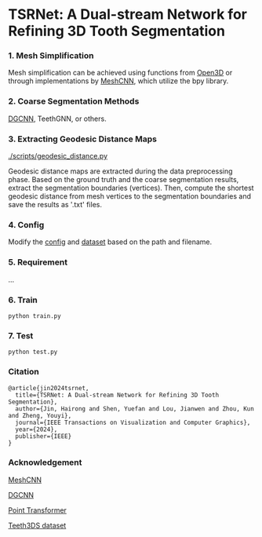 # TSRNet: A Dual-stream Network for Refining 3D Tooth Segmentation

### 1. Mesh Simplification

Mesh simplification can be achieved using functions from [Open3D](https://www.open3d.org/docs/release/tutorial/geometry/mesh.html) or through implementations by [MeshCNN](https://github.com/ranahanocka/MeshCNN/blob/master/scripts/dataprep/blender_process.py), which utilize the bpy library.

### 2. Coarse Segmentation Methods

[DGCNN](https://github.com/WangYueFt/dgcnn), TeethGNN, or others.

### 3. Extracting Geodesic Distance Maps

[./scripts/geodesic_distance.py](https://github.com/bibi547/TSRNet/tree/master/scripts)

Geodesic distance maps are extracted during the data preprocessing phase. 
Based on the ground truth and the coarse segmentation results, extract the segmentation boundaries (vertices). 
Then, compute the shortest geodesic distance from mesh vertices to the segmentation boundaries and save the results as '.txt' files.

### 4. Config

Modify the [config](https://github.com/bibi547/TSRNet/blob/master/config/teeth3ds_cfg.yaml) and [dataset](https://github.com/bibi547/TSRNet/blob/master/data/teeth3ds_dataset.py) based on the path and filename.

### 5. Requirement

...

### 6. Train

```
python train.py
```


### 7. Test

```
python test.py
```

### Citation

```
@article{jin2024tsrnet,
  title={TSRNet: A Dual-stream Network for Refining 3D Tooth Segmentation},
  author={Jin, Hairong and Shen, Yuefan and Lou, Jianwen and Zhou, Kun and Zheng, Youyi},
  journal={IEEE Transactions on Visualization and Computer Graphics},
  year={2024},
  publisher={IEEE}
}
```

### Acknowledgement

[MeshCNN](https://github.com/ranahanocka/MeshCNN/blob/master/scripts/dataprep/blender_process.py)

[DGCNN](https://github.com/WangYueFt/dgcnn)

[Point Transformer](https://github.com/qq456cvb/Point-Transformers)

[Teeth3DS dataset](https://github.com/abenhamadou/3dteethseg22_challenge)


